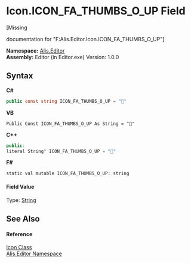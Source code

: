 # Icon.ICON_FA_THUMBS_O_UP Field
 

\[Missing <summary> documentation for "F:Alis.Editor.Icon.ICON_FA_THUMBS_O_UP"\]

**Namespace:**&nbsp;<a href="b150ade4-39de-a232-5f06-d3cdc1b2c538">Alis.Editor</a><br />**Assembly:**&nbsp;Editor (in Editor.exe) Version: 1.0.0

## Syntax

**C#**<br />
``` C#
public const string ICON_FA_THUMBS_O_UP = ""
```

**VB**<br />
``` VB
Public Const ICON_FA_THUMBS_O_UP As String = ""
```

**C++**<br />
``` C++
public:
literal String^ ICON_FA_THUMBS_O_UP = ""
```

**F#**<br />
``` F#
static val mutable ICON_FA_THUMBS_O_UP: string
```


#### Field Value
Type: <a href="https://docs.microsoft.com/dotnet/api/system.string" target="_blank">String</a>

## See Also


#### Reference
<a href="cc0f883c-67f8-f772-c6d7-a60b129f22a7">Icon Class</a><br /><a href="b150ade4-39de-a232-5f06-d3cdc1b2c538">Alis.Editor Namespace</a><br />